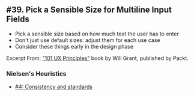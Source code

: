 ## #39. Pick a Sensible Size for Multiline Input Fields
-  Pick a sensible size based on how much text the user has to enter
-  Don't just use default sizes: adjust them for each use case
-  Consider these things early in the design phase

Excerpt From: ["101 UX Principles"](https://www.packtpub.com/web-development/101-ux-principles) book by Will Grant, published by Packt.

### Nielsen's Heuristics
- [#4: Consistency and standards](https://github.com/fullcircle23/fullcircle23.github.io/blob/master/2020/ui-ux/ui-ux-principles-and-best-practices.md#4-consistency-and-standards)
